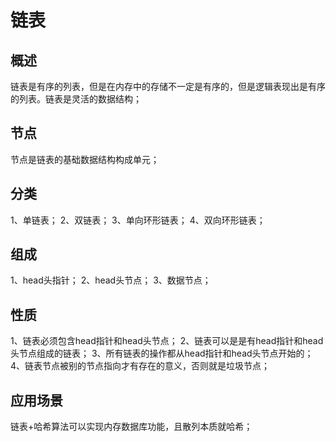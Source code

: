 # 链表

## 概述
链表是有序的列表，但是在内存中的存储不一定是有序的，但是逻辑表现出是有序的列表。链表是灵活的数据结构；

## 节点
节点是链表的基础数据结构构成单元；

## 分类
1、单链表；
2、双链表；
3、单向环形链表；
4、双向环形链表；

## 组成
1、head头指针；
2、head头节点；
3、数据节点；

## 性质
1、链表必须包含head指针和head头节点；
2、链表可以是是有head指针和head头节点组成的链表；
3、所有链表的操作都从head指针和head头节点开始的；
4、链表节点被别的节点指向才有存在的意义，否则就是垃圾节点；

## 应用场景
链表+哈希算法可以实现内存数据库功能，且散列本质就哈希；
